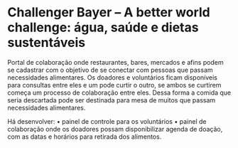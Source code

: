 # Challenger Bayer – A better world challenge: água, saúde e dietas sustentáveis

Portal de colaboração onde restaurantes, bares, mercados e afins podem se cadastrar com o objetivo de se conectar com pessoas que passam necessidades alimentares.  Os doadores e voluntários ficam disponíveis para consultas entre eles e um pode curtir o outro, se ambos se curtirem começa um processo de colaboração entre eles. 
Dessa forma a comida que seria descartada pode ser destinada para mesa de muitos que passam necessidades alimentares.

Há desenvolver:
•	painel de controle para os voluntários
•	painel de colaboração onde os doadores possam disponibilizar agenda de doação, com as datas e horários para retirada dos alimentos.

